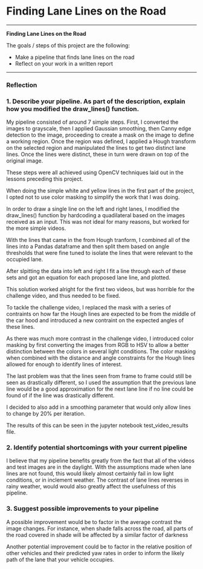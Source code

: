 # **Finding Lane Lines on the Road** 


---

**Finding Lane Lines on the Road**

The goals / steps of this project are the following:
* Make a pipeline that finds lane lines on the road
* Reflect on your work in a written report


[//]: # (Image References)

[image1]: ./examples/grayscale.jpg "Grayscale"

---

### Reflection

### 1. Describe your pipeline. As part of the description, explain how you modified the draw_lines() function.

My pipeline consisted of around 7 simple steps. 
First, I converted the images to grayscale, then I applied Gaussian smoothing, then Canny edge detection to the image, proceeding to create a mask on the image to define a working region. Once the region was defined, I applied a Hough transform on the selected region and manipulated the lines to get two distinct lane lines. Once the lines were distinct, these in turn were drawn on top of the original image.

These steps were all achieved using OpenCV techniques laid out in the lessons preceding this project.

When doing the simple white and yellow lines in the first part of the project, I opted not to use color masking to simplify the work that I was doing.

In order to draw a single line on the left and right lanes, I modified the draw_lines() function by hardcoding a quadilateral based on the images received as an input. This was not ideal for many reasons, but worked for the more simple videos. 

With the lines that came in the from Hough tranform, I combined all of the lines into a Pandas dataframe and then split them based on angle thresholds that were fine tuned to isolate the lines that were relevant to the occupied lane.

After slpitting the data into left and right I fit a line through each of these sets and got an equation for each proposed lane line, and plotted.

This solution worked alright for the first two videos, but was horrible for the challenge video, and thus needed to be fixed.

To tackle the challenge video, I replaced the mask with a series of contraints on how far the Hough lines are expected to be from the middle of the car hood and introduced a new contraint on the expected angles of these lines.

As there was much more contrast in the challenge video, I introduced color masking by first converting the images from RGB to HSV to allow a better distinction between the colors in several light conditions. The color masking when combined with the distance and angle constraints for the Hough lines allowed for enough to identify lines of interest.

The last problem was that the lines seen from frame to frame could still be seen as drastically different, so I used the assumption that the previous lane line would be a good approximation for the next lane line if no line could be found of if the line was drastically different.

I decided to also add in a smoothing parameter that would only allow lines to change by 20% per iteration.

The results of this can be seen in the jupyter notebook test_video_results file.


### 2. Identify potential shortcomings with your current pipeline


I believe that my pipeline benefits greatly from the fact that all of the videos and test images are in the daylight. With the assumptions made when lane lines are not found, this would likely almost certainly fail in low light conditions, or in inclement weather. The contrast of lane lines reverses in rainy weather, would would also greatly affect the usefulness of this pipeline.


### 3. Suggest possible improvements to your pipeline

A possible improvement would be to factor in the average contrast the image changes. For instance, when shade falls across the road, all parts of the road covered in shade will be affected by a similar factor of darkness

Another potential improvement could be to factor in the relative position of other vehicles and their predicted yaw rates in order to inform the likely path of the lane that your vehicle occupies.